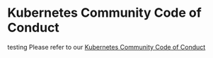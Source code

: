 # Kubernetes Community Code of Conduct
testing
Please refer to our [Kubernetes Community Code of Conduct](https://git.k8s.io/community/code-of-conduct.md)
